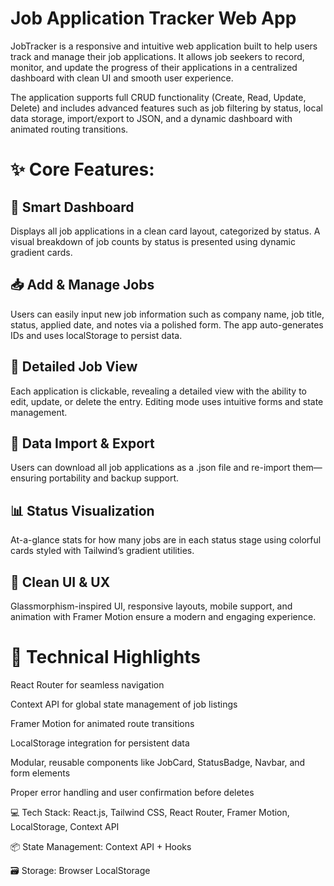 # Job Application Tracker Web App

JobTracker is a responsive and intuitive web application built to help users track and manage their job applications. It allows job seekers to record, monitor, and update the progress of their applications in a centralized dashboard with clean UI and smooth user experience.

The application supports full CRUD functionality (Create, Read, Update, Delete) and includes advanced features such as job filtering by status, local data storage, import/export to JSON, and a dynamic dashboard with animated routing transitions.

<h1>✨ Core Features:</h1>
<h2>🧠 Smart Dashboard</h2>
Displays all job applications in a clean card layout, categorized by status. A visual breakdown of job counts by status is presented using dynamic gradient cards.

<h2>📥 Add & Manage Jobs</h2>
Users can easily input new job information such as company name, job title, status, applied date, and notes via a polished form. The app auto-generates IDs and uses localStorage to persist data.

<h2>📄 Detailed Job View</h2>
Each application is clickable, revealing a detailed view with the ability to edit, update, or delete the entry. Editing mode uses intuitive forms and state management.

<h2>📂 Data Import & Export</h2>
Users can download all job applications as a .json file and re-import them—ensuring portability and backup support.

<h2>📊 Status Visualization</h2>
At-a-glance stats for how many jobs are in each status stage using colorful cards styled with Tailwind’s gradient utilities.

<h2>🌙 Clean UI & UX</h2>
Glassmorphism-inspired UI, responsive layouts, mobile support, and animation with Framer Motion ensure a modern and engaging experience.



<h1>🔧 Technical Highlights</h1>

React Router for seamless navigation

Context API for global state management of job listings

Framer Motion for animated route transitions

LocalStorage integration for persistent data

Modular, reusable components like JobCard, StatusBadge, Navbar, and form elements

Proper error handling and user confirmation before deletes

💻 Tech Stack: React.js, Tailwind CSS, React Router, Framer Motion, LocalStorage, Context API

📦 State Management: Context API + Hooks

🗃️ Storage: Browser LocalStorage
